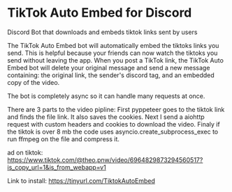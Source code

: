 # TikTok Auto Embed for Discord
Discord Bot that downloads and embeds tiktok links sent by users

The TikTok Auto Embed bot will automatically embed the tiktoks links you send. This is helpful because your friends can now watch the tiktoks you send without leaving the app. When you post a TikTok link, the TikTok Auto Embed bot will delete your original message and send a new message containing: the original link, the sender's discord tag, and an embedded copy of the video.

The bot is completely async so it can handle many requests at once.

There are 3 parts to the video pipline:
First pyppeteer goes to the tiktok link and finds the file link. It also saves the cookies.
Next I send a aiohttp request with custom headers and cookies to download the video.
Finaly if the tiktok is over 8 mb the code uses asyncio.create_subprocess_exec to run ffmpeg on the file and compress it.

ad on tiktok:
https://www.tiktok.com/@theo.pnw/video/6964829873294560517?is_copy_url=1&is_from_webapp=v1 

Link to install:
https://tinyurl.com/TiktokAutoEmbed
